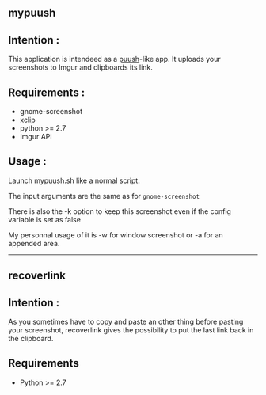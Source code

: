 mypuush
---

## Intention :

This application is intendeed as a [puush](http://puush.me/)-like app. It 
uploads your screenshots to Imgur and clipboards its link. 


## Requirements :

* gnome-screenshot
* xclip
* python >= 2.7
* Imgur API


## Usage :

Launch mypuush.sh like a normal script.

The input arguments are the same as for `gnome-screenshot`

There is also the -k option to keep this screenshot even if the config variable is set as false

My personnal usage of it is -w for window screenshot or -a for an appended area.



--- 

recoverlink
---

## Intention :

As you sometimes have to copy and paste an other thing before pasting your screenshot,
recoverlink gives the possibility to put the last link back in the clipboard.

## Requirements

* Python >= 2.7



